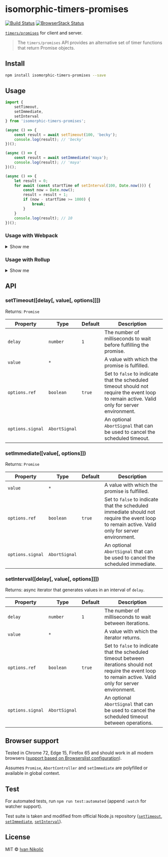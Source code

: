 # isomorphic-timers-promises

[![Build Status][ci-img]][ci]
[![BrowserStack Status][browserstack-img]][browserstack]

[`timers/promises`](https://nodejs.org/api/timers.html#timers_timers_promises_api)
for client and server.

> The `timers/promises` API provides an alternative set of timer functions that
> return Promise objects.

## Install

```sh
npm install isomorphic-timers-promises --save
```

## Usage

```js
import {
	setTimeout,
	setImmediate,
	setInterval
} from 'isomorphic-timers-promises';

(async () => {
	const result = await setTimeout(100, 'becky');
	console.log(result); // 'becky'
})();

(async () => {
	const result = await setImmediate('maya');
	console.log(result); // 'maya'
})();

(async () => {
	let result = 0;
	for await (const startTime of setInterval(100, Date.now())) {
		const now = Date.now();
		result = result + 1;
		if (now - startTime >= 1000) {
			break;
		}
	}
	console.log(result); // 10
})();
```

### Usage with Webpack

<details>
	
<summary>Show me</summary>

```js
// webpack.config.js
module.exports = {
	// ...
	resolve: {
		alias: {
			'timers/promises': 'isomorphic-timers-promises'
		}
	}
};
```

</details>

### Usage with Rollup

<details>
	
<summary>Show me</summary>

```js
// rollup.config.js
const { default: resolve } = require('@rollup/plugin-node-resolve');
const alias = require('@rollup/plugin-alias');

module.exports = {
	// ...
	plugins: [
		resolve(),
		alias({
			entries: {
				'timers/promises': 'isomorphic-timers-promises'
			}
		})
	]
};
```

</details>

## API

### setTimeout([delay[, value[, options]]])

Returns: `Promise`

| Property         | Type          | Default | Description                                                                                                                                  |
| ---------------- | ------------- | ------- | -------------------------------------------------------------------------------------------------------------------------------------------- |
| `delay`          | `number`      | `1`     | The number of milliseconds to wait before fulfilling the promise.                                                                            |
| `value`          | `*`           |         | A value with which the promise is fulfilled.                                                                                                 |
| `options.ref`    | `boolean`     | `true`  | Set to `false` to indicate that the scheduled timeout should not require the event loop to remain active. Valid only for server environment. |
| `options.signal` | `AbortSignal` |         | An optional `AbortSignal` that can be used to cancel the scheduled timeout.                                                                  |

### setImmediate([value[, options]])

Returns: `Promise`

| Property         | Type          | Default | Description                                                                                                                                    |
| ---------------- | ------------- | ------- | ---------------------------------------------------------------------------------------------------------------------------------------------- |
| `value`          | `*`           |         | A value with which the promise is fulfilled.                                                                                                   |
| `options.ref`    | `boolean`     | `true`  | Set to `false` to indicate that the scheduled immediate should not require the event loop to remain active. Valid only for server environment. |
| `options.signal` | `AbortSignal` |         | An optional `AbortSignal` that can be used to cancel the scheduled immediate.                                                                  |

### setInterval([delay[, value[, options]]])

Returns: async iterator that generates values in an interval of `delay`.

| Property         | Type          | Default | Description                                                                                                                                                     |
| ---------------- | ------------- | ------- | --------------------------------------------------------------------------------------------------------------------------------------------------------------- |
| `delay`          | `number`      | `1`     | The number of milliseconds to wait between iterations.                                                                                                          |
| `value`          | `*`           |         | A value with which the iterator returns.                                                                                                                        |
| `options.ref`    | `boolean`     | `true`  | Set to `false` to indicate that the scheduled timeout between iterations should not require the event loop to remain active. Valid only for server environment. |
| `options.signal` | `AbortSignal` |         | An optional `AbortSignal` that can be used to cancel the scheduled timeout between operations.                                                                  |

## Browser support

Tested in Chrome 72, Edge 15, Firefox 65 and should work in all modern browsers
([support based on Browserslist configuration](https://browserslist.dev/?q=bGFzdCAzIG1ham9yIHZlcnNpb25zLCBzaW5jZSAyMDE5LCBlZGdlID49IDE1LCBub3QgaWUgPiAw)).

Assumes `Promise`, `AbortController` and `setImmediate` are polyfilled or
available in global context.

## Test

For automated tests, run `npm run test:automated` (append `:watch` for watcher
support).

Test suite is taken and modified from official Node.js repository
([`setTimeout`](https://github.com/nodejs/node/blob/master/test/parallel/test-timers-timeout-promisified.js),
[`setImmediate`](https://github.com/nodejs/node/blob/master/test/parallel/test-timers-immediate-promisified.js),
[`setInterval`](https://github.com/nodejs/node/blob/master/test/parallel/test-timers-interval-promisified.js)).

## License

MIT © [Ivan Nikolić](http://ivannikolic.com)

<!-- prettier-ignore-start -->

[ci]: https://travis-ci.com/niksy/isomorphic-timers-promises
[ci-img]: https://travis-ci.com/niksy/isomorphic-timers-promises.svg?branch=master
[browserstack]: https://www.browserstack.com/
[browserstack-img]: https://www.browserstack.com/automate/badge.svg?badge_key=Tm5vWkh0c2l3U0lKVEtOSkxVcGFvSUs3VVZ0dHZOcHROMWtoUmlIZ1lVaz0tLUgwQ1JoSEU1YStCTi9SSTZ4RWRBRkE9PQ==--81b6442621a16459ec7e2e40dab413dff6c62aaa

<!-- prettier-ignore-end -->
